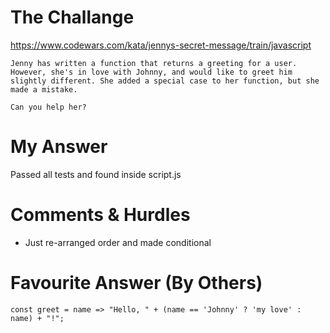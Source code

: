 # The Challange

https://www.codewars.com/kata/jennys-secret-message/train/javascript

```
Jenny has written a function that returns a greeting for a user. However, she's in love with Johnny, and would like to greet him slightly different. She added a special case to her function, but she made a mistake.

Can you help her?

```

# My Answer

Passed all tests and found inside script.js

# Comments & Hurdles

* Just re-arranged order and made conditional

# Favourite Answer (By Others)
```
const greet = name => "Hello, " + (name == 'Johnny' ? 'my love' : name) + "!";
```